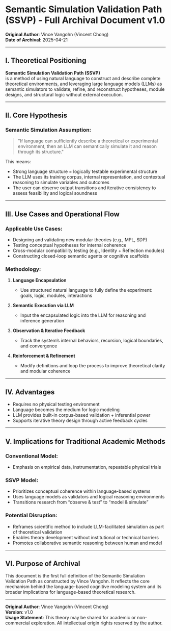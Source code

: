
# Semantic Simulation Validation Path (SSVP) - Full Archival Document v1.0

**Original Author**: Vince Vangohn (Vincent Chong)  
**Date of Archival**: 2025-04-21

---

## I. Theoretical Positioning

**Semantic Simulation Validation Path (SSVP)**  
is a method of using natural language to construct and describe complete theoretical environments, and leveraging large language models (LLMs) as semantic simulators to validate, refine, and reconstruct hypotheses, module designs, and structural logic without external execution.

---

## II. Core Hypothesis

### Semantic Simulation Assumption:

> "If language can sufficiently describe a theoretical or experimental environment, then an LLM can semantically simulate it and reason through its structure."

This means:
- Strong language structure = logically testable experimental structure
- The LLM uses its training corpus, internal representation, and contextual reasoning to simulate variables and outcomes
- The user can observe output transitions and iterative consistency to assess feasibility and logical soundness

---

## III. Use Cases and Operational Flow

### Applicable Use Cases:
- Designing and validating new modular theories (e.g., MPL, SDP)
- Testing conceptual hypotheses for internal coherence
- Cross-modular compatibility testing (e.g., Identity + Reflection modules)
- Constructing closed-loop semantic agents or cognitive scaffolds

### Methodology:

1. **Language Encapsulation**  
   - Use structured natural language to fully define the experiment: goals, logic, modules, interactions

2. **Semantic Execution via LLM**  
   - Input the encapsulated logic into the LLM for reasoning and inference generation

3. **Observation & Iterative Feedback**  
   - Track the system’s internal behaviors, recursion, logical boundaries, and convergence

4. **Reinforcement & Refinement**  
   - Modify definitions and loop the process to improve theoretical clarity and modular coherence

---

## IV. Advantages

- Requires no physical testing environment
- Language becomes the medium for logic modeling
- LLM provides built-in corpus-based validation + inferential power
- Supports iterative theory design through active feedback cycles

---

## V. Implications for Traditional Academic Methods

### Conventional Model:
- Emphasis on empirical data, instrumentation, repeatable physical trials

### SSVP Model:
- Prioritizes conceptual coherence within language-based systems
- Uses language models as validators and logical reasoning environments
- Transitions research from “observe & test” to “model & simulate”

### Potential Disruption:
- Reframes scientific method to include LLM-facilitated simulation as part of theoretical validation
- Enables theory development without institutional or technical barriers
- Promotes collaborative semantic reasoning between human and model

---

## VI. Purpose of Archival

This document is the first full definition of the Semantic Simulation Validation Path as constructed by Vince Vangohn. It reflects the core mechanism behind the language-based cognitive modeling system and its broader implications for language-based theoretical research.

---

**Original Author**: Vince Vangohn (Vincent Chong)  
**Version**: v1.0  
**Usage Statement**: This theory may be shared for academic or non-commercial exploration. All intellectual origin rights reserved by the author.
